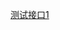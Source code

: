[测试接口1](https://github.moeyy.xyz/https://raw.githubusercontent.com/leiyou-li/dzhipy/main/%E5%A2%A8%E9%9F%B5%E6%B5%8B%E8%AF%95.json)
